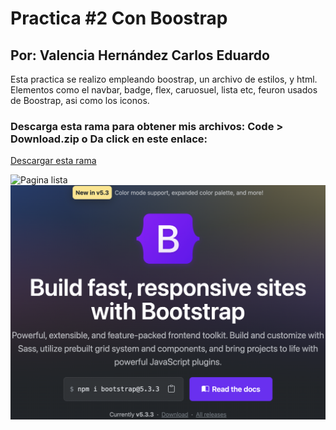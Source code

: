 # Practica #2 Con Boostrap
## Por: Valencia Hernández Carlos Eduardo

Esta practica se realizo empleando boostrap, un archivo de estilos, y html.
Elementos como el navbar, badge, flex, caruosuel, lista etc, feuron usados de Boostrap, asi como los iconos.


### Descarga esta rama para obtener mis archivos: Code > Download.zip o Da click en este enlace:
[Descargar esta rama](https://github.com/choterifa/Tareas-Topicos/archive/refs/heads/Practica_2_Bootstrap.zip)
<br>


![Pagina lista](imagenes/Pagina%20Web.png)
![Boostrap](imagenes/Boostrap.png)